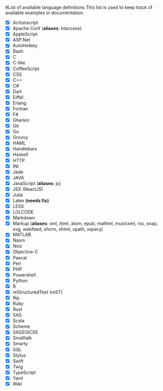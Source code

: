 #List of available language definitions
This list is used to keep track of available examples in documentation:
- [x] Actionscript
- [x] Apache Conf (**aliases**: htaccess)
- [x] AppleScript
- [x] ASP.Net
- [x] AutoHotkey
- [x] Bash
- [x] C
- [x] C-like
- [x] CoffeeScript
- [x] CSS
- [x] C++
- [x] C#
- [x] Dart
- [x] Eiffel
- [x] Erlang
- [x] Fortran
- [x] F#
- [x] Gherkin
- [x] Git
- [x] Go
- [x] Groovy
- [x] HAML
- [x] Handlebars
- [x] Haskell
- [x] HTTP
- [x] INI
- [x] Jade
- [x] JAVA
- [x] JavaScript (**aliases**: js)
- [x] JSX (ReactJS)
- [x] Julia
- [x] Latex  **(needs fix)**
- [x] LESS
- [x] LOLCODE
- [x] Markdown
- [x] Markup (**aliases**: xml, html, atom, epub, mathml, musicxml, rss, soap, svg, webfeed, xform, xhtml, xpath, xquery)
- [x] MATLAB
- [x] Nasm
- [x] Nsis
- [x] Objective-C
- [x] Pascal
- [x] Perl
- [x] PHP
- [x] Powershell
- [x] Python
- [x] R
- [x] reStructuredText (reST)
- [x] Rip
- [x] Ruby
- [x] Rust
- [x] SAS
- [x] Scala
- [x] Scheme
- [x] SASS\SCSS
- [X] Smalltalk
- [x] Smarty
- [x] SQL
- [x] Stylus
- [x] Swift
- [x] Twig
- [x] TypeScript
- [x] Yaml
- [x] Wiki
